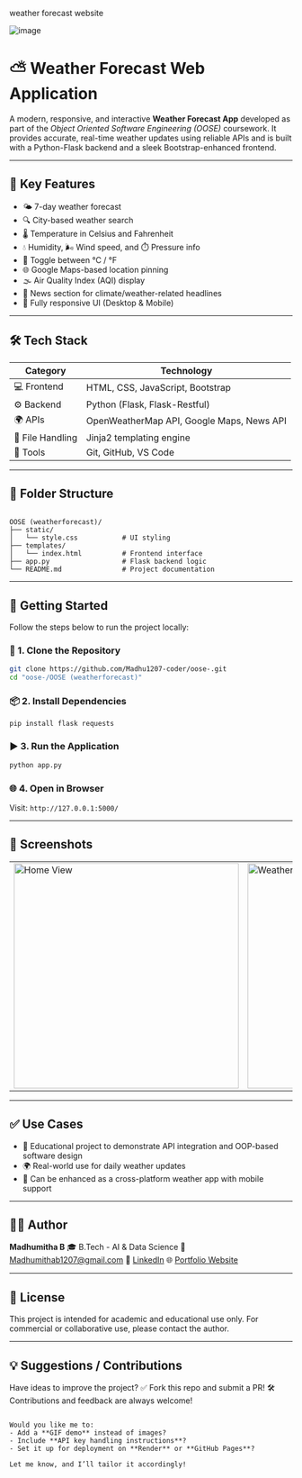 weather forecast website 

![image](https://github.com/user-attachments/assets/4276fcb6-9eef-43cd-935d-b8f97d9722ff)

# ⛅ Weather Forecast Web Application

A modern, responsive, and interactive **Weather Forecast App** developed as part of the *Object Oriented Software Engineering (OOSE)* coursework. It provides accurate, real-time weather updates using reliable APIs and is built with a Python-Flask backend and a sleek Bootstrap-enhanced frontend.

---

## 📌 Key Features

- 🌤️ 7-day weather forecast
- 🔍 City-based weather search
- 🌡️ Temperature in Celsius and Fahrenheit
- 💧 Humidity, 🌬️ Wind speed, and ⏱️ Pressure info
- 🔁 Toggle between °C / °F
- 🌐 Google Maps-based location pinning
- 🌫️ Air Quality Index (AQI) display
- 📰 News section for climate/weather-related headlines
- 📱 Fully responsive UI (Desktop & Mobile)

---

## 🛠️ Tech Stack

| Category        | Technology                 |
|----------------|-----------------------------|
| 💻 Frontend     | HTML, CSS, JavaScript, Bootstrap |
| ⚙️ Backend      | Python (Flask, Flask-Restful)  |
| 🌍 APIs         | OpenWeatherMap API, Google Maps, News API |
| 📁 File Handling| Jinja2 templating engine    |
| 🔧 Tools        | Git, GitHub, VS Code        |

---

## 📁 Folder Structure

```

OOSE (weatherforecast)/
├── static/
│   └── style.css           # UI styling
├── templates/
│   └── index.html          # Frontend interface
├── app.py                  # Flask backend logic
└── README.md               # Project documentation

````

---

## 🚀 Getting Started

Follow the steps below to run the project locally:

### 🔄 1. Clone the Repository

```bash
git clone https://github.com/Madhu1207-coder/oose-.git
cd "oose-/OOSE (weatherforecast)"
````

### 📦 2. Install Dependencies

```bash
pip install flask requests
```

### ▶️ 3. Run the Application

```bash
python app.py
```

### 🌐 4. Open in Browser

Visit: `http://127.0.0.1:5000/`

---

## 📸 Screenshots

<table>
  <tr>
    <td><img src="https://github.com/Madhu1207-coder/oose-/raw/main/Oose%20(weatherforecast)/screenshot1.jpg" width="400" alt="Home View"></td>
    <td><img src="https://github.com/Madhu1207-coder/oose-/raw/main/Oose%20(weatherforecast)/screenshot2.jpg" width="400" alt="Weather Output"></td>
  </tr>
</table>

---

## ✅ Use Cases

* 🔐 Educational project to demonstrate API integration and OOP-based software design
* 🌍 Real-world use for daily weather updates
* 📱 Can be enhanced as a cross-platform weather app with mobile support

---

## 👩‍💻 Author

**Madhumitha B**
🎓 B.Tech - AI & Data Science
📧 [Madhumithab1207@gmail.com](mailto:Madhumithab1207@gmail.com)
🔗 [LinkedIn](https://www.linkedin.com/in/madhumitha-b-a545a525b)
🌐 [Portfolio Website](https://sites.google.com/view/madhumitha-b/project-page)

---

## 📜 License

This project is intended for academic and educational use only. For commercial or collaborative use, please contact the author.

---

## 💡 Suggestions / Contributions

Have ideas to improve the project?
✅ Fork this repo and submit a PR!
🛠️ Contributions and feedback are always welcome!

```

Would you like me to:
- Add a **GIF demo** instead of images?
- Include **API key handling instructions**?
- Set it up for deployment on **Render** or **GitHub Pages**?

Let me know, and I’ll tailor it accordingly!
```
